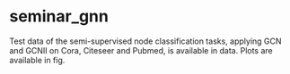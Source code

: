 # seminar_gnn
Test data of the semi-supervised node classification tasks, applying GCN and GCNII on Cora, Citeseer and Pubmed, is available in data.
Plots are available in fig.
